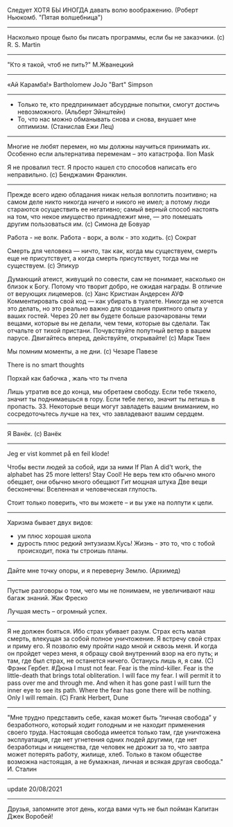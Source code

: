 Следует ХОТЯ БЫ ИНОГДА давать волю воображению. (Роберт Ньюкомб. "Пятая волшебница")
***
Насколько проще было бы писать программы, если бы не заказчики. (с) R. S. Martin
***
"Кто я такой, чтоб не пить?" М.Жванецкий
***
«Ай Карамба!» Bartholomew JoJo "Bart" Simpson
***
- Только те, кто предпринимает абсурдные попытки, смогут достичь невозможного. (Альберт Эйнштейн)
- То, что нас можно обманывать снова и снова, внушает мне оптимизм. (Станислав Ежи Лец)
***
Многие не любят перемен, но мы должны научиться принимать их. Особенно если альтернатива переменам – это катастрофа. Ilon Mask 

Я не провалил тест. Я просто нашел сто способов написать его неправильно. (с) Бенджамин Франклин.
***
Прежде всего идею обладания никак нельзя воплотить позитивно; на самом деле никто никогда ничего и никого не имел; а потому люди стараются осуществить ее негативно; самый верный способ настоять на том, что некое имущество принадлежит мне, — это помешать другим пользоваться им. (c) Симона де Бовуар

Работа - не волк. Работа - ворк, а волк - это ходить. (с) Сократ

Смерть для человека — ничто, так как, когда мы существуем, смерть еще не присутствует, а когда смерть присутствует, тогда мы не существуем. (с) Эпикур

Думающий атеист, живущий по совести, сам не понимает, насколько он близок к Богу. Потому что творит добро, не ожидая награды. В отличие от верующих лицемеров. (с) Ханс Кристиан Андерсен
АУФ
Комментировать свой код — как убирать в туалете. Никогда не хочется это делать, но это реально важно для создания приятного опыта у ваших гостей.
Через 20 лет вы будете больше разочарованы теми вещами, которые вы не делали, чем теми, которые вы сделали. Так отчальте от тихой пристани. Почувствуйте попутный ветер в вашем парусе. Двигайтесь вперед, действуйте, открывайте!
 (с) Марк Твен
 
 Мы помним моменты, а не дни. (c) Чезаре Павезе
 
There is no smart thoughts

Порхай как бабочка , жаль что ты пчела

Лишь утратив все до конца, мы обретаем свободу.
Если тебе тяжело, значит ты поднимаешься в гору. Если тебе легко, значит ты летишь в пропасть.
33. Некоторые вещи могут завладеть вашим вниманием, но сосредоточьтесь лучше на тех, что завладевают вашим сердцем.

***
Я Ванёк. (с) Ванёк
***

Jeg er vist kommet på en feil klode!

Чтобы вести людей за собой, иди за ними
If Plan A did't work, the alphabet has 25 more letters! Stay Cool!
Не верь тем кто обычно много обещает, они обычно много обещают
Гит мощная штука 
Две вещи бесконечны: Вселенная и человеческая глупость.

Стоит только поверить, что вы можете – и вы уже на полпути к цели.

***

Харизма бывает двух видов: 
- ум плюс хорошая школа
- дурость плюс редкий энтузиазм.Кусь!
Жизнь - это то, что с тобой происходит, пока ты строишь планы.

***

Дайте мне точку опоры, и я переверну Землю. (Архимед)

***

Пустые разговоры о том, чего мы не понимаем, не увеличивают наш багаж знаний. 
Жак Фреско

Лучшая месть – огромный успех.

***

Я не должен бояться. Ибо страх убивает разум. Страх есть малая смерть, 
влекущая за собой полное уничтожение. Я встречу свой страх и приму его. Я позволю 
ему пройти надо мной и сквозь меня. И когда он пройдет через меня, я обращу свой 
внутренний взор на его путь; и там, где был страх, не останется ничего. 
Останусь лишь я, я сам.
(С) Фрэнк Гербет. #Дюна
I must not fear. Fear is the mind-killer. Fear is the little-death that brings 
total obliteration. I will face my fear. I will permit it to pass over me and 
through me. And when it has gone past I will turn the inner eye to see its path. 
Where the fear has gone there will be nothing. Only I will remain.
(С) Frank Herbert, Dune 

***

"Мне трудно представить себе, какая может быть “личная свобода” у безработного,
который ходит голодным и не находит применения своего труда. 
Настоящая свобода имеется только там, где уничтожена эксплуатация, 
где нет угнетения одних людей другими, где нет безработицы и нищенства, 
где человек не дрожит за то, что завтра может потерять работу, жилище, хлеб. 
Только в таком обществе возможна настоящая, а не бумажная, личная и всякая другая свобода." И. Сталин

***
update 20/08/2021

***

Друзья, запомните этот день, когда вами чуть не был пойман Капитан Джек Воробей!

